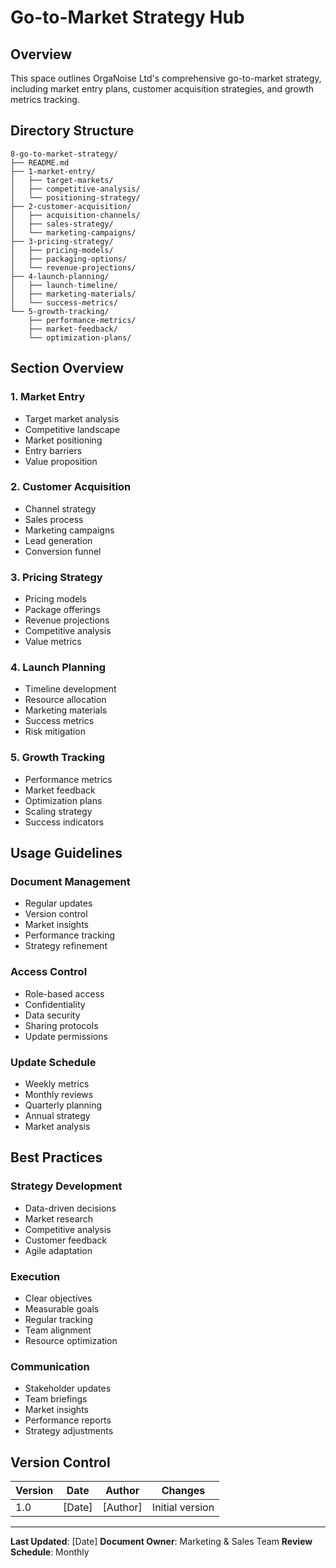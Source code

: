 # Go-to-Market Strategy Hub

## Overview

This space outlines OrgaNoise Ltd's comprehensive go-to-market strategy, including market entry plans, customer acquisition strategies, and growth metrics tracking.

## Directory Structure

```
8-go-to-market-strategy/
├── README.md
├── 1-market-entry/
│   ├── target-markets/
│   ├── competitive-analysis/
│   └── positioning-strategy/
├── 2-customer-acquisition/
│   ├── acquisition-channels/
│   ├── sales-strategy/
│   └── marketing-campaigns/
├── 3-pricing-strategy/
│   ├── pricing-models/
│   ├── packaging-options/
│   └── revenue-projections/
├── 4-launch-planning/
│   ├── launch-timeline/
│   ├── marketing-materials/
│   └── success-metrics/
└── 5-growth-tracking/
    ├── performance-metrics/
    ├── market-feedback/
    └── optimization-plans/
```

## Section Overview

### 1. Market Entry
- Target market analysis
- Competitive landscape
- Market positioning
- Entry barriers
- Value proposition

### 2. Customer Acquisition
- Channel strategy
- Sales process
- Marketing campaigns
- Lead generation
- Conversion funnel

### 3. Pricing Strategy
- Pricing models
- Package offerings
- Revenue projections
- Competitive analysis
- Value metrics

### 4. Launch Planning
- Timeline development
- Resource allocation
- Marketing materials
- Success metrics
- Risk mitigation

### 5. Growth Tracking
- Performance metrics
- Market feedback
- Optimization plans
- Scaling strategy
- Success indicators

## Usage Guidelines

### Document Management
- Regular updates
- Version control
- Market insights
- Performance tracking
- Strategy refinement

### Access Control
- Role-based access
- Confidentiality
- Data security
- Sharing protocols
- Update permissions

### Update Schedule
- Weekly metrics
- Monthly reviews
- Quarterly planning
- Annual strategy
- Market analysis

## Best Practices

### Strategy Development
- Data-driven decisions
- Market research
- Competitive analysis
- Customer feedback
- Agile adaptation

### Execution
- Clear objectives
- Measurable goals
- Regular tracking
- Team alignment
- Resource optimization

### Communication
- Stakeholder updates
- Team briefings
- Market insights
- Performance reports
- Strategy adjustments

## Version Control

| Version | Date | Author | Changes |
|---------|------|--------|----------|
| 1.0 | [Date] | [Author] | Initial version |

---

**Last Updated**: [Date]
**Document Owner**: Marketing & Sales Team
**Review Schedule**: Monthly 